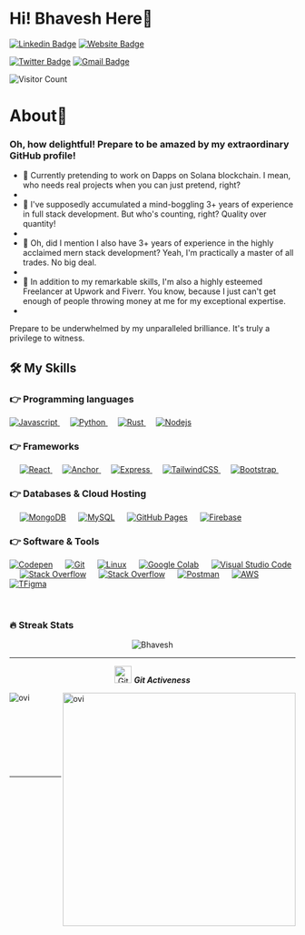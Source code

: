 
# Hi! Bhavesh Here👋

[![Linkedin Badge](https://img.shields.io/badge/-bhavesh-blue?style=flat&logo=Linkedin&logoColor=white&link=https://www.linkedin.com/in/bhaveshchoudhary)](https://www.linkedin.com/in/bhaveshchoudhary)  [![Website Badge](https://img.shields.io/badge/-probhavesh-47CCCC?style=flat&logo=Google-Chrome&logoColor=white&link=https://probhavesh.vercel.app/)](https://bhavesh.engineer/)

[![Twitter Badge](https://img.shields.io/badge/-@desiDevX3-1ca0f1?style=flat&labelColor=1ca0f1&logo=twitter&logoColor=white&link=https://twitter.com/desiDevX3)](https://twitter.com/desiDevX3)  [![Gmail Badge](https://img.shields.io/badge/-probhavsh-c14438?style=flat&logo=Gmail&logoColor=white&link=mailto:probhavsh@gmail.com)](mailto:probhavsh@gmail.com)


![Visitor Count](https://profile-counter.glitch.me/probhavesh/count.svg)
# About🧐


<h3>Oh, how delightful! Prepare to be amazed by my extraordinary GitHub profile!</h3>

- 🔭 Currently pretending to work on Dapps on Solana blockchain. I mean, who needs real projects when you can just pretend, right?
- 
- 🌱 I've supposedly accumulated a mind-boggling 3+ years of experience in full stack development. But who's counting, right? Quality over quantity!
- 
- 👯 Oh, did I mention I also have 3+ years of experience in the highly acclaimed mern stack development? Yeah, I'm practically a master of all trades. No big deal.
- 
- 🤔 In addition to my remarkable skills, I'm also a highly esteemed Freelancer at Upwork and Fiverr. You know, because I just can't get enough of people throwing money at me for my exceptional expertise.
- 
Prepare to be underwhelmed by my unparalleled brilliance. It's truly a privilege to witness.

## 🛠️ My Skills

### 👉 Programming languages

<p align="left"> 
  

  <a href="/">
    <img alt="Javascript" src="https://img.shields.io/badge/Javascript-0175C2?style=for-the-badge&logo=javascript&logoColor=white"/>
  </a>
&emsp;
<a href="/">
    <img alt="Python" src="https://img.shields.io/badge/Python-FFD43B?style=for-the-badge&logo=python&logoColor=darkgreen"/>
  </a>
  &emsp;
<a href="/">
    <img alt="Rust" src="https://img.shields.io/badge/Rust-ED8B00?style=for-the-badge&logo=rust&logoColor=white"/>
  </a>
   &emsp;
  <a href="/">
    <img alt="Nodejs" src="https://img.shields.io/badge/Nodejs-ED8B00?style=for-the-badge&logo=Node.js&logoColor=white"/>
  </a>


</p>

### 👉 Frameworks
<p align="left"> 
&emsp;
  <a href="/" target="_blank"> 
     <img alt="React" src="https://img.shields.io/badge/React-02569B?style=for-the-badge&logo=react&logoColor=white">
   </a>
  &emsp;
  <a href="/" target="_blank"> 
     <img alt="Anchor" src="https://img.shields.io/badge/Anchor-02569B?style=for-the-badge&logo=anchor&logoColor=white">
   </a>
  &emsp; 
  <a href="/" target="_blank"> 
   <img alt="Express" src="https://img.shields.io/badge/Express-FF6F00?style=for-the-badge&logo=express&logoColor=white">
  </a>   
  &emsp;
  <a href="/" target="_blank">
    <img alt="TailwindCSS" src="https://img.shields.io/badge/TailwindCSS-F7931E?style=for-the-badge&logo=tailwindcss&logoColor=white">
  </a> 
   &emsp;
  <a href="/" target="_blank"> 
    <img alt="Bootstrap" src="https://img.shields.io/badge/Bootstrap-D00000?style=for-the-badge&logo=bootstrap&logoColor=white"/>
  </a>
  &emsp;
  </p>

### 👉 Databases & Cloud Hosting
<p align="left">
  &emsp;
  <a href=""><img alt="MongoDB" src="https://img.shields.io/badge/MongoDB-100000?style=for-the-badge&logo=mongodb&logoColor=white"></a>
  &emsp;
    <a href="/"><img alt="MySQL" src="https://img.shields.io/badge/MySQL-00000F?style=for-the-badge&logo=mysql&logoColor=white"></a>
  &emsp;
    <a href="/"><img alt="GitHub Pages" src="https://img.shields.io/badge/GitHub-100000?style=for-the-badge&logo=github&logoColor=white"></a>
  &emsp;
<a href="/"><img alt="Firebase" src ="https://img.shields.io/badge/firebase-ffca28?style=for-the-badge&logo=firebase&logoColor=black"></a>
 </p>

 ### 👉 Software & Tools
 
<p>
    <a href="#"><img alt="Codepen" src="https://img.shields.io/badge/Codepen-000000?style=for-the-badge&logo=codepen&logoColor=white"></a>
  &emsp;
    <a href="#"><img alt="Git" src="https://img.shields.io/badge/Git-F05032?style=for-the-badge&logo=git&logoColor=white"></a>
  &emsp;
    <a href="#"><img alt="Linux" src="https://img.shields.io/badge/Linux-FCC624?style=for-the-badge&logo=linux&logoColor=black"></a>
  &emsp;
    <a href="#"><img alt="Google Colab" src="https://img.shields.io/badge/Colab-F9AB00?style=for-the-badge&logo=googlecolab&color=525252"></a>
  &emsp;
    <a href="#"><img alt="Visual Studio Code" src="https://img.shields.io/badge/Visual_Studio_Code-0078D4?style=for-the-badge&logo=visual%20studio%20code&logoColor=white"></a>
  &emsp;
    <a href="#"><img alt="Stack Overflow" src="https://img.shields.io/badge/Stack_Overflow-FE7A16?style=for-the-badge&logo=stack-overflow&logoColor=white"></a>
&emsp;
    <a href="#"><img alt="Stack Overflow" src="https://img.shields.io/badge/manjaro-35BF5C?style=for-the-badge&logo=manjaro&logoColor=white"></a>
    &emsp;
    <a href="#"><img alt="Postman" src="https://img.shields.io/badge/Postman-FF6C37?style=for-the-badge&logo=Postman&logoColor=white"></a>
     &emsp;
    <a href="#"><img alt="AWS" src="https://img.shields.io/badge/Amazon_AWS-232F3E?style=for-the-badge&logo=amazon-aws&logoColor=white"></a>
    &emsp;
    <a href="#"><img alt="TFigma" src="https://img.shields.io/badge/Figma-F24E1E?style=for-the-badge&logo=figma&logoColor=white"></a>
    &emsp;     
</p>

<br/>

### 🔥 Streak Stats
<p align="center"><img src="https://github-readme-stats.vercel.app/api?username=proBhavesh&theme=gruvbox" alt="Bhavesh"  /></p>

<hr>
<p align="center">
 <img src="https://media.giphy.com/media/W5eoZHPpUx9sapR0eu/giphy.gif" width="30px" alt="Git"/>&nbsp;<i><b>Git Activeness</b></i></p>
 
<p><img align="left" src="https://github-readme-stats.vercel.app/api/top-langs?username=proBhavesh&show_icons=true&locale=en&layout=compact&theme=gruvbox" alt="ovi" /></p>
<p>&nbsp;<img align="right" src="https://github-readme-stats.vercel.app/api?username=proBhavesh&show_icons=true&locale=en&theme=gruvbox" alt="ovi" width="410" /></p>
<br><br><br><br><br>
&emsp;  
<hr>

